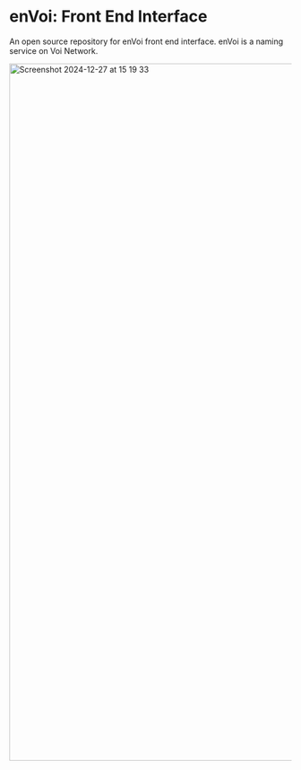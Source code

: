 # enVoi: Front End Interface

An open source repository for enVoi front end interface. enVoi is a naming service on Voi Network.

<img width="1243" alt="Screenshot 2024-12-27 at 15 19 33" src="https://github.com/user-attachments/assets/52f2a3c1-f898-44e7-8a99-28ed1b8223e8" />

